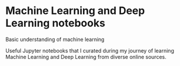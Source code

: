 # Machine Learning and Deep Learning notebooks

Basic understanding of machine learning

Useful Jupyter notebooks that I curated during my journey of learning Machine Learning and Deep Learning from diverse online sources.
